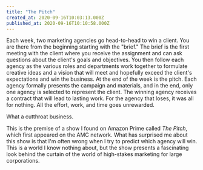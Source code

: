 ```yaml
---
title: "The Pitch"
created_at: 2020-09-16T10:03:13.000Z
published_at: 2020-09-16T10:10:58.000Z
---
```

Each week, two marketing agencies go head-to-head to win a client. You are there from the beginning starting with the "brief." The brief is the first meeting with the client where you receive the assignment and can ask questions about the client's goals and objectives. You then follow each agency as the various roles and departments work together to formulate creative ideas and a vision that will meet and hopefully exceed the client's expectations and win the business. At the end of the week is the pitch. Each agency formally presents the campaign and materials, and in the end, only one agency is selected to represent the client. The winning agency receives a contract that will lead to lasting work. For the agency that loses, it was all for nothing. All the effort, work, and time goes unrewarded. 

What a cutthroat business.

This is the premise of a show I found on Amazon Prime called _The Pitch_, which first appeared on the AMC network. What has surprised me about this show is that I'm often wrong when I try to predict which agency will win. This is a world I know nothing about, but the show presents a fascinating look behind the curtain of the world of high-stakes marketing for large corporations.
